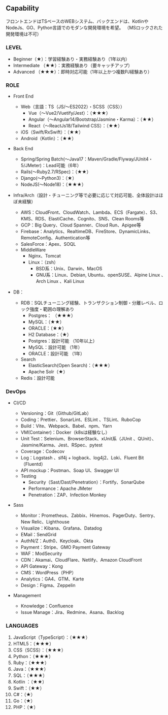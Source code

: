 ## Capability
フロントエンドはTSベースのWEBシステム、バックエンドは、KotlinやNodeJs、GO、Python言語でのモダンな開発環境を希望。
（MSロックされた開発環境は不可）

### LEVEL
- Beginner（★）：学習経験あり・実務経験あり（1年以内）
- Intermediate （★★）：実務経験あり（要キャッチアップ）
- Advanced （★★★）：即時対応可能（1年以上かつ複数PJ経験あり）

### ROLE
- Front End
  - Web（言語：TS（JS/〜ES2022）・SCSS（CSS））
    - Vue（〜Vue2/Vuetify/Jest）：（★★★）
    - Angular（〜Angular14/Bootstrap/Jasmine・Karma）：（★★）
    - React（〜ReactJs18/Tailwind CSS）：（★★）
  - iOS（Swift/RxSwift）：（★★）
  - Android（Kotlin）：（★★）
- Back End
  - Spring/Spring Batch(〜Java17：Maven/Gradle/Flyway/JUnit4・5/JMeter)：Lead可能（6年）
  - Rails(〜Ruby2.7/RSpec)：（★★）
  - Django(〜Python3)：（★）
  - NodeJS(〜Node18)：（★★★）
- Infra/Arch（設計・チューニング等で必要に応じて対応可能、全体設計はほぼ未経験）
  - AWS：CloudFront、CloudWatch、Lambda、ECS（Fargate）、S3、KMS、RDS、ElastiCache、Cognito、SNS、Clean Rooms等
  - GCP：Big Query、Cloud Spanner、Cloud Run、Apigee等
  - Firebase：Analytics、RealtimeDB、FireStore、DynamicLinks、RemoteConfig、Authentication等
  - SalesForce：Apex、SOQL
  - MiddleWare
    - Nginx、Tomcat
    - Linux：（zsh）
      - BSD系：Unix、Darwin、MacOS
      - GNU系：Linux、Debian, Ubuntu、openSUSE、Alpine Linux 、Arch Linux 、Kali Linux

- DB：
  - RDB：SQLチューニング経験、トランザクション制御・分離レベル、ロック強度・範囲の理解あり
    - Postgres： （★★★）
    - MySQL：（★★）
    - ORACLE：（★★）
    - H2 Database：（★）
    - Postgres：設計可能 （10年以上）
    - MySQL：設計可能 （1年）
    - ORACLE：設計可能 （1年）
  - Search
    - ElasticSearch(Open Search)：（★★★）
    - Apache Solr（★）
  - Redis：設計可能

### DevOps
- CI/CD
  - Versioning：Git（Github/GitLab）
  - Coding：Prettier、SonarLint、ESLint 、TSLint、RuboCop
  - Build：Vite、Webpack、Babel、npm、Yarn
  - VM(Container)：Docker（k8sは経験なし）
  - Unit Test：Selenium、BrowserStack、xUnit系（JUnit 、QUnit）、Jasmine/Karma、Jest、RSpec、pytest
  - Coverage：Codecov
  - Log：Logstash 、slf4j + logback、log4j2、Loki、Fluent Bit（Fluentd）
  - API mockup：Postman、Soap UI、Swagger UI
  - Testing
    - Security（Sast/Dast/Penetration）：Fortify、SonarQube
    - Performance：Apache JMeter
    - Penetration：ZAP、Infection Monkey

- Sass
  - Monitor：Prometheus、Zabbix、Hinemos、PagerDuty、Sentry、New Relic、Lighthouse
  - Visualize：Kibana、Grafana、Datadog
  - EMail：SendGrid
  - AuthN/Z：Auth0、Keycloak、Okta
  - Payment：Stripe、GMO Payment Gateway
  - WAF：ModSecurity
  - CDN：Akamai、CloudFlare、Netlify、Amazon CloudFront
  - API Gateway：Kong
  - CMS：WordPress（PHP）
  - Analytics：GA4、GTM、Karte
  - Design：Figma、Zeppelin

- Management
  - Knowledge：Confluence
  - Issue Manage：Jira、Redmine、Asana、Backlog

### LANGUAGES
1. JavaScript（TypeScript）：（★★★）
2. HTML5：（★★★）
3. CSS（SCSS）：（★★★）
4. Python：（★★★）
5. Ruby：（★★★）
6. Java：（★★★）
7. SQL：（★★★）
8. Kotlin ：（★★）
9. Swift：（★★）
10. C#：（★）
11. Go：（★）
12. PHP：（★）